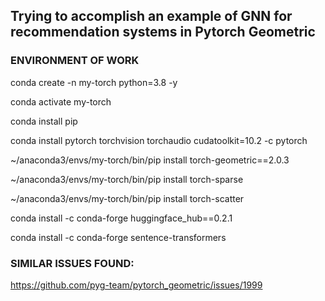 
## Trying to accomplish an example of GNN for recommendation systems in Pytorch Geometric

### ENVIRONMENT OF WORK
conda create -n my-torch python=3.8 -y

conda activate my-torch

conda install pip

conda install pytorch torchvision torchaudio cudatoolkit=10.2 -c pytorch

~/anaconda3/envs/my-torch/bin/pip install torch-geometric==2.0.3

~/anaconda3/envs/my-torch/bin/pip install torch-sparse

~/anaconda3/envs/my-torch/bin/pip install torch-scatter

conda install -c conda-forge huggingface_hub==0.2.1

conda install -c conda-forge sentence-transformers

### SIMILAR ISSUES FOUND:

https://github.com/pyg-team/pytorch_geometric/issues/1999
